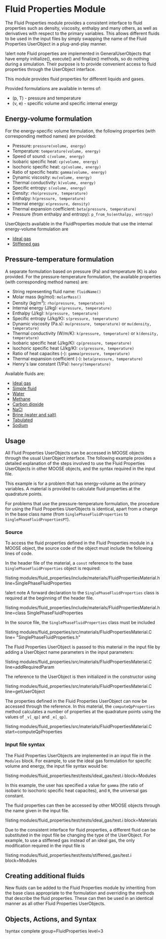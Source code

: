 # Fluid Properties Module

The Fluid Properties module provides a consistent interface to fluid properties such as density,
viscosity, enthalpy and many others, as well as derivatives with respect to the primary
variables. This allows different fluids to be used in the input files by simply swapping the name of
the Fluid Properties UserObject in a plug-and-play manner.

!alert note
Fluid properties are implemented in GeneralUserObjects that have empty initialize(), execute() and
finalize() methods, so do nothing during a simulation. Their purpose is to provide convenient access
to fluid properties through the UserObject interface.

This module provides fluid properties for different liquids and gases.

Provided formulations are available in terms of:

- (p, T) - pressure and temperature
- (v, e) - specific volume and specific internal energy

## Energy-volume formulation

For the energy-specific volume formulation, the following properties (with
corresponding method names) are provided:

- Pressure: `pressure(volume, energy)`
- Temperature: `temperature(volume, energy)`
- Speed of sound: `c(volume, energy)`
- Isobaric specific heat: `cp(volume, energy)`
- Isochoric specific heat: `cp(volume, energy)`
- Ratio of specific heats: `gamma(volume, energy)`
- Dynamic viscosity: `mu(volume, energy)`
- Thermal conductivity: `k(volume, energy)`
- Specific entropy: `s(volume, energy)`
- Density: `rho(pressure, temperature)`
- Enthalpy: `h(pressure, temperature)`
- Internal energy: `e(pressure, density)`
- Thermal expansion coefficient: `beta(pressure, temperature)`
- Pressure (from enthalpy and entropy): `p_from_hs(enthalpy, entropy)`

UserObjects available in the FluidProperties module that use the internal energy-volume
formulation are

- [Ideal gas](/IdealGasFluidProperties.md)
- [Stiffened gas](/StiffenedGasFluidProperties.md)

## Pressure-temperature formulation

A separate formulation based on pressure (Pa) and temperature (K) is also provided.
For the pressure-temperature formulation, the available properties (with corresponding
method names) are:

- String representing fluid name: `fluidName()`
- Molar mass (kg/mol): `molarMass()`
- Density (kg/m$^3$): `rho(pressure, temperature)`
- Internal energy (J/kg): `e(pressure, temperature)`
- Enthalpy (J/kg): `h(pressure, temperature)`
- Specific entropy (J/kg/K): `s(pressure, temperature)`
- Dynamic viscosity (Pa.s): `mu(pressure, temperature)` or `mu(density, temperature)`
- Thermal conductivity (W/m/K): `k(pressure, temperature)` or `k(density, temperature)`
- Isobaric specific heat (J/kg/K): `cp(pressure, temperature)`
- Isochoric specific heat (J/kg/K): `cv(pressure, temperature)`
- Ratio of heat capacites (-): `gamma(pressure, temperature)`
- Thermal expansion coefficient (-): `beta(pressure, temperature)`
- Henry's law constant (1/Pa): `henry(temperature)`

Available fluids are:

- [Ideal gas](/IdealGasFluidPropertiesPT.md)
- [Simple fluid](/SimpleFluidProperties.md)
- [Water](/Water97FluidProperties.md)
- [Methane](/MethaneFluidProperties.md)
- [Carbon dioxide](/CO2FluidProperties.md)
- [NaCl](/NaClFluidProperties.md)
- [Brine (water and salt)](/BrineFluidProperties.md)
- [Tabulated](/TabulatedFluidProperties.md)
- [Sodium](/SodiumProperties.md)

## Usage

All Fluid Properties UserObjects can be accessed in MOOSE objects through the usual UserObject
interface. The following example provides a detailed explanation of the steps involved to use the
Fluid Properties UserObjects in other MOOSE objects, and the syntax required in the input file.

This example is for a problem that has energy-volume as the primary variables. A material is provided
to calculate fluid properties at the quadrature points.

For problems that use the pressure-temperature formulation, the procedure for using the Fluid
Properties UserObjects is identical, apart from a change in the base class name (from
`SinglePhaseFluidProperties` to `SinglePhaseFluidPropertiesPT`).

### Source

To access the fluid properties defined in the Fluid Properties module in a MOOSE object, the source
code of the object must include the following lines of code.

In the header file of the material, a `const` reference to the base `SinglePhaseFluidProperties`
object is required:

!listing modules/fluid_properties/include/materials/FluidPropertiesMaterial.h line=SinglePhaseFluidProperties

!alert note
A forward declaration to the `SinglePhaseFluidProperties` class is required at the beginning of the
header file.

!listing modules/fluid_properties/include/materials/FluidPropertiesMaterial.h line=class SinglePhaseFluidProperties

In the source file, the `SinglePhaseFluidProperties` class must be included

!listing modules/fluid_properties/src/materials/FluidPropertiesMaterial.C line= "SinglePhaseFluidProperties.h"

The Fluid Properties UserObject is passed to this material in the input file by adding a UserObject
name parameters in the input parameters:

!listing modules/fluid_properties/src/materials/FluidPropertiesMaterial.C line=addRequiredParam

The reference to the UserObject is then initialized in the constructor using

!listing modules/fluid_properties/src/materials/FluidPropertiesMaterial.C line=getUserObject

The properties defined in the Fluid Properties UserObject can now be accessed through the
reference. In this material, the `computeQpProperties` method calculates a number of properties at
the quadrature points using the values of `_v[_qp]` and `_e[_qp]`.

!listing modules/fluid_properties/src/materials/FluidPropertiesMaterial.C start=computeQpProperties

### Input file syntax

The Fluid Properties UserObjects are implemented in an input file in the `Modules` block.  For
example, to use the ideal gas formulation for specific volume and energy, the input file syntax would
be:

!listing modules/fluid_properties/test/tests/ideal_gas/test.i block=Modules

In this example, the user has specified a value for `gamma` (the ratio of isobaric to isochoric
specific heat capacites), and `R`, the universal gas constant.

The fluid properties can then be accessed by other MOOSE objects through the name given in the input
file.

!listing modules/fluid_properties/test/tests/ideal_gas/test.i block=Materials

Due to the consistent interface for fluid properties, a different fluid can be substituted in the
input file be changing the type of the UserObject. For example, to use a stiffened gas instead of an
ideal gas, the only modification required in the input file is

!listing modules/fluid_properties/test/tests/stiffened_gas/test.i block=Modules

## Creating additional fluids

New fluids can be added to the Fluid Properties module by inheriting from the base class appropriate
to the formulation and overriding the methods that describe the fluid properties. These can then be
used in an identical manner as all other Fluid Properties UserObjects.

## Objects, Actions, and Syntax

!syntax complete group=FluidProperties level=3
